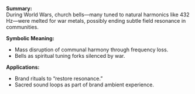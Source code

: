 **Summary:**  
During World Wars, church bells—many tuned to natural harmonics like 432 Hz—were melted for war metals, possibly ending subtle field resonance in communities.

**Symbolic Meaning:**

- Mass disruption of communal harmony through frequency loss.
- Bells as spiritual tuning forks silenced by war.

**Applications:**

- Brand rituals to “restore resonance.”
- Sacred sound loops as part of brand ambient experience.